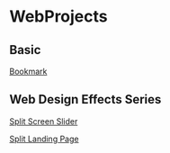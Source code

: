 # WebProjects

## Basic
[Bookmark](http://www.elpsycongroo.cc/WebProjects/Basic/bookmark/index.html)

## 	Web Design Effects Series
[Split Screen Slider](http://www.elpsycongroo.cc/WebProjects/Web%20Design%20Effects%20Series/Split%20Screen%20Slider/index.html)

[Split Landing Page](http://www.elpsycongroo.cc/WebProjects/Web%20Design%20Effects%20Series/Split%20Landing%20Page/index.html)
